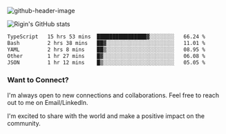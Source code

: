 
![github-header-image](https://github.com/riginoommen/riginoommen/assets/3840244/889cae65-df55-4cda-86cc-bf21bf1f2e96)

![Rigin's GitHub stats](https://github-readme-stats.vercel.app/api?username=riginoommen\&show_icons=true\&show=reviews,discussions_started,discussions_answered,prs_merged,prs_merged_percentage)


<!--START_SECTION:waka-->

```txt
TypeScript   15 hrs 53 mins  ████████████████▓░░░░░░░░   66.24 %
Bash         2 hrs 38 mins   ██▓░░░░░░░░░░░░░░░░░░░░░░   11.01 %
YAML         2 hrs 8 mins    ██▒░░░░░░░░░░░░░░░░░░░░░░   08.95 %
Other        1 hr 27 mins    █▓░░░░░░░░░░░░░░░░░░░░░░░   06.08 %
JSON         1 hr 12 mins    █▒░░░░░░░░░░░░░░░░░░░░░░░   05.05 %
```

<!--END_SECTION:waka-->

### Want to Connect?

I'm always open to new connections and collaborations. Feel free to reach out to me on Email/LinkedIn.

I'm excited to share with the world and make a positive impact on the community.
